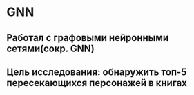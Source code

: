 # GNN

## Работал с графовыми нейронными сетями(сокр. GNN)
## Цель исследования: обнаружить топ-5 пересекающихся персонажей в книгах
